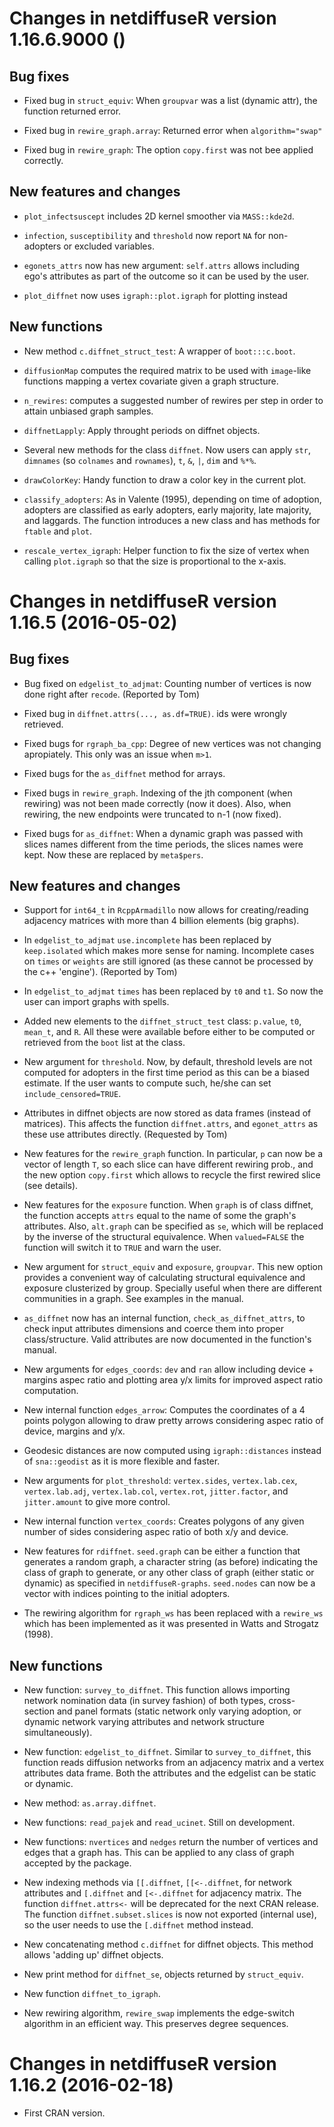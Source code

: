 # Changes in netdiffuseR version 1.16.6.9000 ()

## Bug fixes

* Fixed bug in `struct_equiv`: When `groupvar` was a list (dynamic attr), the
  function returned error.
  
* Fixed bug in `rewire_graph.array`: Returned error when `algorithm="swap"`

* Fixed bug in `rewire_graph`: The option `copy.first` was not bee applied correctly.


## New features and changes

* `plot_infectsuscept` includes 2D kernel smoother via `MASS::kde2d`.

* `infection`, `susceptibility` and `threshold` now report `NA` for non-adopters
  or excluded variables.
  
* `egonets_attrs` now has new argument: `self.attrs` allows including ego's attributes
  as part of the outcome so it can be used by the user.
  
* `plot_diffnet` now uses `igraph::plot.igraph` for plotting instead
  

## New functions

* New method `c.diffnet_struct_test`: A wrapper of `boot:::c.boot`.

* `diffusionMap` computes the required matrix to be used with
  `image`-like functions mapping a vertex covariate given a graph structure.
  
* `n_rewires`: computes a suggested number of rewires per step in order to attain
  unbiased graph samples.
  
* `diffnetLapply`: Apply throught periods on diffnet objects.

* Several new methods for the class `diffnet`. Now users can apply `str`,
  `dimnames` (so `colnames` and `rownames`), `t`, `&`, `|`, `dim` and `%*%`.
  
* `drawColorKey`: Handy function to draw a color key in the current plot.

* `classify_adopters`: As in Valente (1995), depending on time of adoption, adopters
  are classified as early adopters, early  majority, late majority, and laggards.
  The function introduces a new class and has methods for `ftable` and `plot`.
  
* `rescale_vertex_igraph`: Helper function to fix the size of vertex when calling
  `plot.igraph` so that the size is proportional to the x-axis.


# Changes in netdiffuseR version 1.16.5 (2016-05-02)

## Bug fixes

* Bug fixed on `edgelist_to_adjmat`: Counting number of vertices is now done
  right after `recode`. (Reported by Tom)

* Fixed bug in `diffnet.attrs(..., as.df=TRUE)`. ids were wrongly retrieved.

* Fixed bugs for `rgraph_ba_cpp`: Degree of new vertices was not changing apropiately.
  This only was an issue when `m>1`.
  
* Fixed bugs for the `as_diffnet` method for arrays.
  
* Fixed bugs in `rewire_graph`. Indexing of the jth component (when rewiring) was
  not been made correctly (now it does). Also, when rewiring, the new endpoints
  were truncated to n-1 (now fixed).
  
* Fixed bugs for `as_diffnet`: When a dynamic graph was passed with slices names
  different from the time periods, the slices names were kept. Now these are
  replaced by `meta$pers`.


## New features and changes

* Support for `int64_t` in `RcppArmadillo` now allows for creating/reading
  adjacency matrices with more than 4 billion elements (big graphs).

* In `edgelist_to_adjmat` `use.incomplete` has been replaced by `keep.isolated`
  which makes more sense for naming. Incomplete cases on `times` or `weights` are
  still ignored (as these cannot be processed by the c++ 'engine'). (Reported by Tom)
  
* In `edgelist_to_adjmat` `times` has been replaced by `t0` and `t1`. So now
  the user can import graphs with spells.
  
* Added new elements to the `diffnet_struct_test` class: `p.value`, `t0`,
  `mean_t`, and `R`. All these were available before either to be computed
  or retrieved from the `boot` list at the class.
  
* New argument for `threshold`. Now, by default, threshold levels are not computed
  for adopters in the first time period as this can be a biased estimate. If
  the user wants to compute such, he/she can set `include_censored=TRUE`.
  
* Attributes in diffnet objects are now stored as data frames (instead of
  matrices). This affects the function `diffnet.attrs`, and `egonet_attrs` as
  these use attributes directly. (Requested by Tom)

* New features for the `rewire_graph` function. In particular, `p` can now be
  a vector of length `T`, so each slice can have different rewiring prob., and
  the new option `copy.first` which allows to recycle the first rewired slice
  (see details).
  
* New features for the `exposure` function. When `graph` is of class diffnet, 
  the function accepts `attrs` equal to the name of some the graph's attributes.
  Also, `alt.graph` can be specified as `se`, which will be replaced by the
  inverse of the structural equivalence. When `valued=FALSE` the function will
  switch it to `TRUE` and warn the user.
  
* New argument for `struct_equiv` and `exposure`, `groupvar`. This new option
  provides a convenient way of calculating structural equivalence and
  exposure clusterized by group. Specially useful when there are different
  communities in a graph. See examples in the manual.
  
* `as_diffnet` now has an internal function, `check_as_diffnet_attrs`, to check
  input attributes dimensions and coerce them into proper class/structure. Valid
  attributes are now documented in the function's manual.
  
* New arguments for `edges_coords`: `dev` and `ran` allow including device +
  margins aspec ratio and plotting area y/x limits for improved aspect ratio
  computation.

* New internal function `edges_arrow`: Computes the coordinates of a 4 points
  polygon allowing to draw pretty arrows considering aspec ratio of device,
  margins and y/x.

* Geodesic distances are now computed using `igraph::distances` instead of
  `sna::geodist` as it is more flexible and faster.
  
* New arguments for `plot_threshold`: `vertex.sides`, `vertex.lab.cex`, `vertex.lab.adj`,
  `vertex.lab.col`, `vertex.rot`, `jitter.factor`, and `jitter.amount` to give
  more control.
  
* New internal function `vertex_coords`: Creates polygons of any given number of
  sides considering aspec ratio of both x/y and device.
  
* New features for `rdiffnet`. `seed.graph` can be either a function that generates
  a random graph, a character string (as before) indicating the class of graph
  to generate, or any other class of graph (either static or dynamic) as specified
  in `netdiffuseR-graphs`. `seed.nodes` can now be a vector with indices pointing
  to the initial adopters.
  
* The rewiring algorithm for `rgraph_ws` has been replaced with a `rewire_ws` which
  has been implemented as it was presented in Watts and Strogatz (1998).

## New functions

* New function: `survey_to_diffnet`. This function allows importing network
  nomination data (in survey fashion) of both types, cross-section and panel
  formats (static network only varying adoption, or dynamic network varying
  attributes and network structure simultaneously).
  
* New function: `edgelist_to_diffnet`. Similar to `survey_to_diffnet`, this
  function reads diffusion networks from an adjacency matrix and a vertex
  attributes data frame. Both the attributes and the edgelist can be static
  or dynamic.

* New method: `as.array.diffnet`.

* New functions: `read_pajek` and `read_ucinet`. Still on development.

* New functions: `nvertices` and `nedges` return the number of vertices and
  edges that a graph has. This can be applied to any class of graph accepted
  by the package.

* New indexing methods via `[[.diffnet`, `[[<-.diffnet`, for network attributes
  and `[.diffnet` and `[<-.diffnet` for adjacency matrix. The function
  `diffnet.attrs<-` will be deprecated for the next CRAN release. The function
  `diffnet.subset.slices` is now not exported (internal use), so the user
  needs to use the `[.diffnet` method instead.

* New concatenating method `c.diffnet` for diffnet objects. This method allows
  'adding up' diffnet objects.

* New print method for `diffnet_se`, objects returned by `struct_equiv`.

* New function `diffnet_to_igraph`.

* New rewiring algorithm, `rewire_swap` implements the edge-switch algorithm in
  an efficient way. This preserves degree sequences.


# Changes in netdiffuseR version 1.16.2 (2016-02-18)

* First CRAN version.



